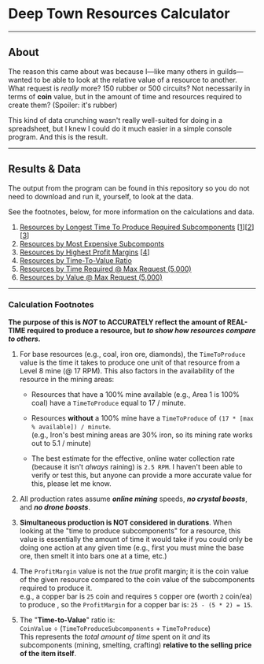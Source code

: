 ﻿# Deep Town Resources Calculator

---

## About 

The reason this came about was because I&mdash;like many others in guilds&mdash;wanted to be able to look
at the relative value of a resource to another.  
What request is *really* more? 150 rubber or 500 circuits? Not necessarily in terms of **coin** value, but
in the amount of time and resources required to create them? (Spoiler: it's rubber)

This kind of data crunching wasn't really well-suited for doing in a spreadsheet, but I knew I could do it
much easier in a simple console program. And this is the result. 

---

## Results & Data

The output from the program can be found in this repository so you do not need to download and run it, 
yourself, to look at the data. 

See the footnotes, below, for more information on the calculations and data.

1. [Resources by Longest Time To Produce Required Subcomponents](/Outputs/1-LongestTimeToProduceSubcomponents.txt) [[1](#1)][[2](#2)][[3](#3)]
2. [Resources by Most Expensive Subcomponts](/Outputs/2-MostExpensiveSubcomponts.txt)
3. [Resources by Highest Profit Margins](/Outputs/3-HighestProfitMargins.txt) [[4](#4)]
4. [Resources by Time-To-Value Ratio](/Outputs/4-TimeToValueRatio.txt)
5. [Resources by Time Required @ Max Request (5,000)](/Outputs/5-TimeRequiredAtMaxRequest.txt)
6. [Resources by Value @ Max Request (5,000)](/Outputs/6-ValueAtMaxRequest.txt)

---

### Calculation Footnotes

**The purpose of this is *NOT* to ACCURATELY reflect the amount of REAL-TIME required to produce a resource, 
but *to show how resources compare to others.***

1. <a name="1"></a>For base resources (e.g., coal, iron ore, diamonds), the `TimeToProduce` value is the time it takes to
  produce one unit of that resource from a Level 8 mine (@ 17 RPM). This also factors in the availability 
  of the resource in the mining areas:

   * Resources that have a 100% mine available (e.g., Area 1 is 100% coal) have a `TimeToProduce` equal 
    to 17 / minute.  

   * Resources __without__ a 100% mine have a `TimeToProduce` of `(17 * [max % available]) / minute`.        
        (e.g., Iron's best mining areas are 30% iron, so its mining rate works out to 5.1 / minute)  

   * The best estimate for the effective, online water collection rate (because it isn't *always* raining) is
    `2.5 RPM`. I haven't been able to verify or test this, but anyone can provide a more accurate value for
    this, please let me know.

2. <a name="2"></a>All production rates assume ***online mining*** speeds, ***no crystal boosts***, and ***no drone boosts***.  

3. <a name="3"></a>**Simultaneous production is NOT considered in durations**. When looking at the "time to produce subcomponents" for a
  resource, this value is essentially the amount of time it would take if you could only be doing one action
  at any given time (e.g., first you must mine the base ore, then smelt it into bars one at a time, etc.)

4. <a name="4"></a>The `ProfitMargin` value is not the *true* profit margin; it is the coin value of the given resource
  compared to the coin value of the subcomponents required to produce it.  
  e.g., a copper bar is `25` coin and requires `5` copper ore (worth `2` coin/ea) to produce , so the 
  `ProfitMargin` for a copper bar is: `25 - (5 * 2) = 15`.

5. <a name="5"></a>The "**Time-to-Value**" ratio is:  
 `CoinValue` ÷ (`TimeToProduceSubcomponents` + `TimeToProduce`)  
   This represents the *total amount of time* spent on it *and* its subcomponents (mining, smelting, crafting)
 **relative to the selling price of the item itself**.









